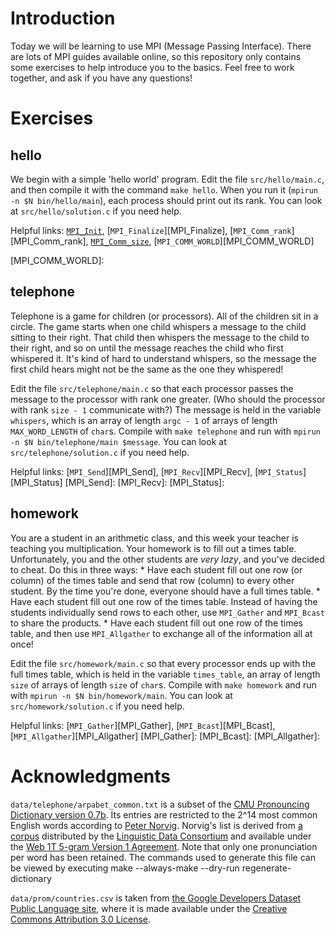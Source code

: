 Introduction
============
Today we will be learning to use MPI (Message Passing Interface). There are lots of MPI guides available online, so this repository only contains some exercises to help introduce you to the basics. Feel free to work together, and ask if you have any questions!

Exercises
=========

hello
-----
We begin with a simple 'hello world' program. Edit the file `src/hello/main.c`, and then compile it with the command `make hello`. When you run it (`mpirun -n $N bin/hello/main`), each process should print out its rank. You can look at `src/hello/solution.c` if you need help.

Helpful links: [`MPI_Init`][MPI_Init], [`MPI_Finalize`][MPI_Finalize], [`MPI_Comm_rank`][MPI_Comm_rank], [`MPI_Comm_size`][MPI_Comm_size], [`MPI_COMM_WORLD`][MPI_COMM_WORLD]

[MPI_Init]: 
[MPI_Finalize]: 
[MPI_Comm_size]: 
[MPI_Comm_rank]: 
[MPI_COMM_WORLD]: 

telephone
---------
Telephone is a game for children (or processors). All of the children sit in a circle. The game starts when one child whispers a message to the child sitting to their right. That child then whispers the message to the child to their right, and so on until the message reaches the child who first whispered it. It's kind of hard to understand whispers, so the message the first child hears might not be the same as the one they whispered!

Edit the file `src/telephone/main.c` so that each processor passes the message to the processor with rank one greater. (Who should the processor with rank `size - 1` communicate with?) The message is held in the variable `whispers`, which is an array of length `argc - 1` of arrays of length `MAX_WORD_LENGTH` of `char`s. Compile with `make telephone` and run with `mpirun -n $N bin/telephone/main $message`. You can look at `src/telephone/solution.c` if you need help.

Helpful links: [`MPI_Send`][MPI_Send], [`MPI_Recv`][MPI_Recv], [`MPI_Status`][MPI_Status]
[MPI_Send]: 
[MPI_Recv]: 
[MPI_Status]: 

homework
--------
You are a student in an arithmetic class, and this week your teacher is teaching you multiplication. Your homework is to fill out a times table. Unfortunately, you and the other students are *very lazy*, and you've decided to cheat. Do this in three ways:
	* Have each student fill out one row (or column) of the times table and send that row (column) to every other student. By the time you're done, everyone should have a full times table.
	* Have each student fill out one row of the times table. Instead of having the students individually send rows to each other, use `MPI_Gather` and `MPI_Bcast` to share the products.
	* Have each student fill out one row of the times table, and then use `MPI_Allgather` to exchange all of the information all at once!

Edit the file `src/homework/main.c` so that every processor ends up with the full times table, which is held in the variable `times_table`, an array of length `size` of arrays of length `size` of `char`s. Compile with `make homework` and run with `mpirun -n $N bin/homework/main`. You can look at `src/homework/solution.c` if you need help.

Helpful links: [`MPI_Gather`][MPI_Gather], [`MPI_Bcast`][MPI_Bcast], [`MPI_Allgather`][MPI_Allgather]
[MPI_Gather]: 
[MPI_Bcast]: 
[MPI_Allgather]: 

Acknowledgments
===============
`data/telephone/arpabet_common.txt` is a subset of the [CMU Pronouncing Dictionary version 0.7b][cmudict]. Its entries are restricted to the 2^14 most common English words according to [Peter Norvig][norvig]. Norvig's list is derived from [a corpus][corpus] distributed by the [Linguistic Data Consortium][LDC] and available under the [Web 1T 5-gram Version 1 Agreement][agreement]. Note that only one pronunciation per word has been retained. The commands used to generate this file can be viewed by executing
    make --always-make --dry-run regenerate-dictionary

[cmudict]: http://www.speech.cs.cmu.edu/cgi-bin/cmudict
[norvig]: http://norvig.com/ngrams/count_1w.txt
[corpus]: https://catalog.ldc.upenn.edu/LDC2006T13
[LDC]: https://www.ldc.upenn.edu/
[agreement]: https://catalog.ldc.upenn.edu/license/web-1t-5-gram-version-1.pdf

`data/prom/countries.csv` is taken from [the Google Developers Dataset Public Language site][google], where it is made available under the [Creative Commons Attribution 3.0 License][cc].

[google]: https://developers.google.com/public-data/docs/canonical/countries_csv
[cc]: https://creativecommons.org/licenses/by/3.0/
